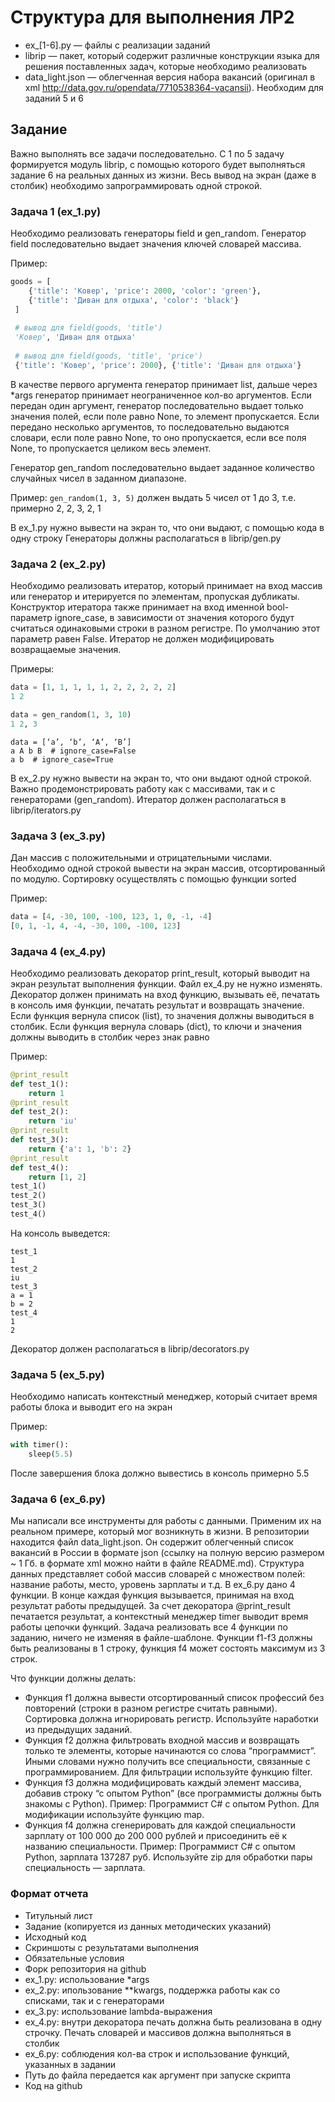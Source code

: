 # Структура для выполнения ЛР2 

* ex_[1-6].py — файлы с реализации заданий
* librip — пакет, который содержит различные конструкции языка для решения поставленных задач, которые необходимо реализовать
* data_light.json — облегченная версия набора вакансий (оригинал в xml http://data.gov.ru/opendata/7710538364-vacansii). Необходим для заданий 5 и 6

## Задание
Важно выполнять все задачи последовательно. С 1 по 5 задачу формируется модуль librip, с помощью которого будет выполняться задание 6 на реальных данных из жизни. Весь вывод на экран (даже в столбик) необходимо запрограммировать одной строкой.


### Задача 1 (ex_1.py)
Необходимо реализовать генераторы field и gen_random. Генератор field последовательно выдает значения ключей словарей массива.

Пример:

```python
goods = [
    {'title': 'Ковер', 'price': 2000, 'color': 'green'},
    {'title': 'Диван для отдыха', 'color': 'black'}
 ]
 
 # вывод для field(goods, 'title')
 'Ковер', 'Диван для отдыха'
 
 # вывод для field(goods, 'title', 'price')
 {'title': 'Ковер', 'price': 2000}, {'title': 'Диван для отдыха'}
 ```

В качестве первого аргумента генератор принимает list, дальше через *args генератор принимает неограниченное кол-во аргументов.
Если передан один аргумент, генератор последовательно выдает только значения полей, если поле равно None, то элемент пропускается. Если передано несколько аргументов, то последовательно выдаются словари, если поле равно None, то оно пропускается, если все поля None, то пропускается целиком весь элемент.

Генератор gen_random последовательно выдает заданное количество случайных чисел в заданном диапазоне.

Пример:
`gen_random(1, 3, 5)` должен выдать 5 чисел от 1 до 3, т.е. примерно 2, 2, 3, 2, 1

В ex_1.py нужно вывести на экран то, что они выдают, с помощью кода в одну строку
Генераторы должны располагаться в librip/gen.py

### Задача 2 (ex_2.py)

Необходимо реализовать итератор, который принимает на вход массив или генератор и итерируется по элементам, пропуская дубликаты. Конструктор итератора также принимает на вход именной bool-параметр ignore_case, в зависимости от значения которого будут считаться одинаковыми строки в разном регистре. По умолчанию этот параметр равен False. Итератор не должен модифицировать возвращаемые значения.
 
Примеры:

 ```python
 data = [1, 1, 1, 1, 1, 2, 2, 2, 2, 2]
 1 2
 ```

```python
data = gen_random(1, 3, 10)
1 2, 3
```

```
data = [‘a’, ‘b’, ‘A’, ‘B’]
a A b B  # ignore_case=False 
a b  # ignore_case=True 
```

В ex_2.py нужно вывести на экран то, что они выдают одной строкой. Важно продемонстрировать работу как с массивами, так и с генераторами (gen_random).
Итератор должен располагаться в librip/iterators.py

### Задача 3 (ex_3.py)
Дан массив с положительными и отрицательными числами. Необходимо одной строкой вывести на экран массив, отсортированный по модулю. Сортировку осуществлять с помощью функции sorted

Пример:

```python
data = [4, -30, 100, -100, 123, 1, 0, -1, -4]
[0, 1, -1, 4, -4, -30, 100, -100, 123]
```


### Задача 4 (ex_4.py)
Необходимо реализовать декоратор print_result, который выводит на экран результат выполнения функции. Файл ex_4.py не нужно изменять.
Декоратор должен принимать на вход функцию, вызывать её, печатать в консоль имя функции, печатать результат и возвращать значение. 
Если функция вернула список (list), то значения должны выводиться в столбик.
Если функция вернула словарь (dict), то ключи и значения должны выводить в столбик через знак равно

Пример:

```python
@print_result
def test_1():
    return 1
@print_result
def test_2():
    return 'iu'
@print_result
def test_3():
    return {'a': 1, 'b': 2}
@print_result
def test_4():
    return [1, 2]
test_1()
test_2()
test_3()
test_4()
```

На консоль выведется:

```
test_1
1
test_2
iu
test_3
a = 1
b = 2
test_4
1
2
```

Декоратор должен располагаться в librip/decorators.py

### Задача 5 (ex_5.py)
Необходимо написать контекстный менеджер, который считает время работы блока и выводит его на экран

Пример:

```python
with timer():
    sleep(5.5)
```

После завершения блока должно вывестись в консоль примерно 5.5

### Задача 6 (ex_6.py)
Мы написали все инструменты для работы с данными. Применим их на реальном примере, который мог возникнуть в жизни. В репозитории находится файл data_light.json. Он содержит облегченный список вакансий в России в формате json (ссылку на полную версию размером ~ 1 Гб. в формате xml можно найти в файле README.md).
Структура данных представляет собой массив словарей с множеством полей: название работы, место, уровень зарплаты и т.д.
В ex_6.py дано 4 функции. В конце каждая функция вызывается, принимая на вход результат работы предыдущей. За счет декоратора @print_result печатается результат, а контекстный менеджер timer выводит время работы цепочки функций.
Задача реализовать все 4 функции по заданию, ничего не изменяя в файле-шаблоне. Функции f1-f3 должны быть реализованы в 1 строку, функция f4 может состоять максимум из 3 строк.

Что функции должны делать:

* Функция f1 должна вывести отсортированный список профессий без повторений (строки в разном регистре считать равными). Сортировка должна игнорировать регистр. Используйте наработки из предыдущих заданий.
* Функция f2 должна фильтровать входной массив и возвращать только те элементы, которые начинаются со слова “программист”. Иными словами нужно получить все специальности, связанные с программированием. Для фильтрации используйте функцию filter.
* Функция f3 должна модифицировать каждый элемент массива, добавив строку “с опытом Python” (все программисты должны быть знакомы с Python). Пример: Программист C# с опытом Python. Для модификации используйте функцию map.
* Функция f4 должна сгенерировать для каждой специальности зарплату от 100 000 до 200 000 рублей и присоединить её к названию специальности. Пример: Программист C# с опытом Python, зарплата 137287 руб. Используйте zip для обработки пары специальность — зарплата.

### Формат отчета
* Титульный лист
* Задание (копируется из данных методических указаний)
* Исходный код
* Скриншоты с результатами выполнения
* Обязательные условия
* Форк репозитория на github
* ex_1.py: использование *args
* ex_2.py: ипользование **kwargs, поддержка работы как со списками, так и с генераторами
* ex_3.py: использование lambda-выражения
* ex_4.py: внутри декоратора печать должна быть реализована в одну строчку. Печать словарей и массивов должна выполняться в столбик
* ex_6.py: соблюдения кол-ва строк и использование функций, указанных в задании
* Путь до файла передается как аргумент при запуске скрипта
* Код на github